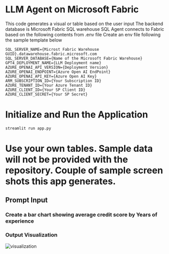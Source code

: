 # LLM Agent on Microsoft Fabric

This code generates a visual or table based on the user input
The backend database is Microsoft Fabric SQL warehouse
SQL Agent connects to Fabric based on the following contents from .env file
Create an env file following the sample template below
```
SQL_SERVER_NAME={Microst Fabric Warehouse GUID}.datawarehouse.fabric.microsoft.com
SQL_SERVER_DATABASE={Name of the Microsoft Fabric Warehouse}
GPT4_DEPLOYMENT_NAME={LLM Deployment name}
AZURE_OPENAI_API_VERSION={Deployment Version}
AZURE_OPENAI_ENDPOINT={Azure Open AI EndPoint}
AZURE_OPENAI_API_KEY={Azure Open AI Key}
ARM_SUBSCRIPTION_ID={Your Subscription ID}
AZURE_TENANT_ID={Your Azure Tenant ID}
AZURE_CLIENT_ID={Your SP Client ID}
AZURE_CLIENT_SECRET={Your SP Secret}
```

# Initialize and Run the Application

```
streamlit run app.py
```

# Use your own tables. Sample data will not be provided with the repository. Couple of sample screen shots this app generates. 

## Prompt Input

### Create a bar chart showing average credit score by Years of experience

### Output Visualization
![visualization](https://github.com/user-attachments/assets/25bd849d-6c42-4e0b-9eff-ca24a176d48a)


